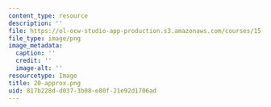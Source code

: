 ```yaml
---
content_type: resource
description: ''
file: https://ol-ocw-studio-app-production.s3.amazonaws.com/courses/15-es718-global-health-innovation-delivering-targeted-advice-to-an-organization-in-the-field-spring-2015/817b228dd0373b08e80f21e92d1706ad_20-approx.png
file_type: image/png
image_metadata:
  caption: ''
  credit: ''
  image-alt: ''
resourcetype: Image
title: 20-approx.png
uid: 817b228d-d037-3b08-e80f-21e92d1706ad
---
```

